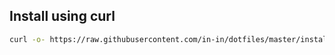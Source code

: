 ## Install using curl

```bash
curl -o- https://raw.githubusercontent.com/in-in/dotfiles/master/install.sh | bash
```
